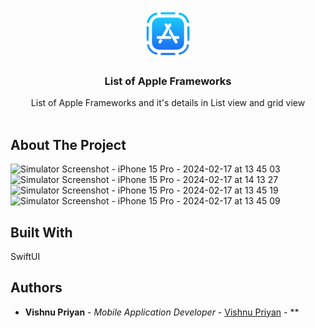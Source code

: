 <br/>
<p align="center">
  <a href="https://github.com/vishnu32510/Photos_using_unsplash_api">
    <img src="Apple-Frameworks/Assets.xcassets/app-clip.imageset/app-clip.png" alt="Logo" width="80" height="80">
  </a>

  <h3 align="center">List of Apple Frameworks</h3>

  <p align="center">
    List of Apple Frameworks and it's details in List view and grid view
    <br/>
    <br/>
  </p>
</p>



## About The Project

![Simulator Screenshot - iPhone 15 Pro - 2024-02-17 at 13 45 03](https://github.com/vishnu32510/Apple-Frameworks/assets/76788079/1a9b699b-6095-4c55-bb5b-6381480cc4e3)
![Simulator Screenshot - iPhone 15 Pro - 2024-02-17 at 14 13 27](https://github.com/vishnu32510/Apple-Frameworks/assets/76788079/1b08943c-1b07-4288-b9ee-64f994e3c433)
![Simulator Screenshot - iPhone 15 Pro - 2024-02-17 at 13 45 19](https://github.com/vishnu32510/Apple-Frameworks/assets/76788079/42590610-586f-42e6-aa47-15b27ad67b78)
![Simulator Screenshot - iPhone 15 Pro - 2024-02-17 at 13 45 09](https://github.com/vishnu32510/Apple-Frameworks/assets/76788079/c2802aba-93aa-4cf2-b5d8-f0e883a7e0ae)

## Built With

SwiftUI

## Authors

* **Vishnu Priyan** - *Mobile Application Developer* - [Vishnu Priyan](https://github.com/vishnu32510) - **

